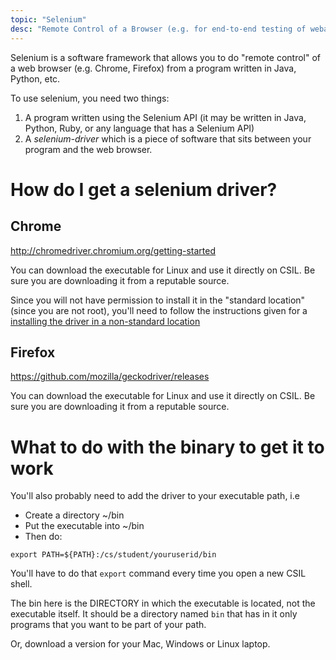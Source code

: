 ```yaml
---
topic: "Selenium"
desc: "Remote Control of a Browser (e.g. for end-to-end testing of webapps, web scraping)"
---
```


Selenium is a software framework that allows you to do "remote control" of a web browser (e.g. Chrome, Firefox) from a program written
in Java, Python, etc.

To use selenium, you need two things:

1.  A program written using the Selenium API (it may be written in Java, Python, Ruby, or any language that has a Selenium API)
1.  A *selenium-driver* which is a piece of software that sits between your program and the web browser.

# How do I get a selenium driver?

## Chrome

<http://chromedriver.chromium.org/getting-started>

You can download the executable for Linux and use it directly on CSIL.  Be sure you are downloading it from a reputable source.

Since you will not have permission to install it in the "standard location" (since you are not root), you'll need to follow the instructions given for a [installing the driver in a non-standard location](http://chromedriver.chromium.org/capabilities#TOC-Using-a-Chrome-executable-in-a-non-standard-location)


## Firefox

<https://github.com/mozilla/geckodriver/releases>

You can download the executable for Linux and use it directly on CSIL.  Be sure you are downloading it from a reputable source.

# What to do with the binary to get it to work

You'll also probably need to add the driver to your executable path, i.e

* Create a directory ~/bin
* Put the executable into ~/bin
* Then do:

```
export PATH=${PATH}:/cs/student/youruserid/bin
```

You'll have to do that `export` command every time you open a new CSIL shell.

The bin here is the DIRECTORY in which the executable is located, not the executable itself. It should be a directory named `bin` that has in it only programs that you want to be part of your path.

Or, download a version for your Mac, Windows or Linux laptop.
